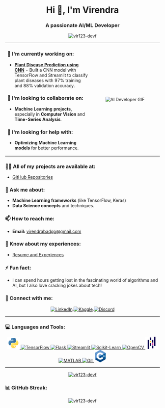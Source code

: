 <h1 align="center">Hi 👋, I'm Virendra</h1>
<h3 align="center">A passionate AI/ML Developer</h3>

<p align="center"> 
  <img src="https://komarev.com/ghpvc/?username=vir123-devf&label=Profile%20views&color=0e75b6&style=flat" alt="vir123-devf" /> 
</p>
<table>
<tr>
<td width="55%">

### 🔭 I'm currently working on:
- **[Plant Disease Prediction using CNN](https://github.com/vir123-devf/Plant_Disease_Predictor)** - Built a CNN model with TensorFlow and Streamlit to classify plant diseases with 97% training and 88% validation accuracy.

### 👯 I'm looking to collaborate on:
- **Machine Learning projects**, especially in **Computer Vision** and **Time-Series Analysis**.

### 🤝 I'm looking for help with:
- **Optimizing Machine Learning models** for better performance.

</td>

<td width="45%" align="center">
  
<img src="https://media.giphy.com/media/qgQUggAC3Pfv687qPC/giphy.gif" width="300" alt="AI Developer GIF" />

</td>
</tr>
</table>

### 👨‍💻 All of my projects are available at:
- [GitHub Repositories](https://github.com/vir123-devf?tab=repositories)

### 💬 Ask me about:
- **Machine Learning frameworks** (like TensorFlow, Keras)
- **Data Science concepts** and techniques.

### 📫 How to reach me:
- **Email:** virendrabadgo@gmail.com

### 📄 Know about my experiences:
- [Resume and Experiences](https://drive.google.com/drive/folders/1SW4lPpe8Lj4dDvllGhCEckAjM5M86M1Z?usp=sharing)

### ⚡ Fun fact:
- I can spend hours getting lost in the fascinating world of algorithms and AI, but I also love cracking jokes about tech!

### 🌱 Connect with me:
<p align="center">
  <a href="https://linkedin.com/in/virendra-badgotya/" target="blank">
    <img align="center" src="https://raw.githubusercontent.com/rahuldkjain/github-profile-readme-generator/master/src/images/icons/Social/linked-in-alt.svg" alt="LinkedIn" height="30" width="40" />
  </a>
  <a href="https://kaggle.com/virendrabadgotya" target="blank">
    <img align="center" src="https://raw.githubusercontent.com/rahuldkjain/github-profile-readme-generator/master/src/images/icons/Social/kaggle.svg" alt="Kaggle" height="30" width="40" />
  </a>
  <a href="https://discord.gg/r8xVt4bn" target="blank">
    <img align="center" src="https://raw.githubusercontent.com/rahuldkjain/github-profile-readme-generator/master/src/images/icons/Social/discord.svg" alt="Discord" height="30" width="40" />
  </a>
</p>

---

### 💻 Languages and Tools:
<p align="center">
  <a href="https://www.python.org" target="_blank" rel="noreferrer">
    <img src="https://raw.githubusercontent.com/devicons/devicon/master/icons/python/python-original.svg" alt="Python" width="40" height="40"/>
  </a> 
  <a href="https://www.tensorflow.org" target="_blank" rel="noreferrer">
    <img src="https://www.vectorlogo.zone/logos/tensorflow/tensorflow-icon.svg" alt="TensorFlow" width="40" height="40"/>
  </a> 
  <a href="https://flask.palletsprojects.com/" target="_blank" rel="noreferrer">
    <img src="https://cdn.worldvectorlogo.com/logos/flask.svg" alt="Flask" width="40" height="40"/>
  </a> 
  <a href="https://streamlit.io/" target="_blank" rel="noreferrer">
    <img src="https://streamlit.io/images/brand/streamlit-logo-primary-colormark-darktext.png" alt="Streamlit" width="80" height="40"/>
  </a> 
  <a href="https://scikit-learn.org/" target="_blank" rel="noreferrer">
    <img src="https://upload.wikimedia.org/wikipedia/commons/0/05/Scikit_learn_logo_small.svg" alt="Scikit-Learn" width="40" height="40"/>
  </a>
  <a href="https://opencv.org/" target="_blank" rel="noreferrer">
    <img src="https://www.vectorlogo.zone/logos/opencv/opencv-icon.svg" alt="OpenCV" width="40" height="40"/>
  </a> 
  <a href="https://pandas.pydata.org/" target="_blank" rel="noreferrer">
    <img src="https://raw.githubusercontent.com/devicons/devicon/2ae2a900d2f041da66e950e4d48052658d850630/icons/pandas/pandas-original.svg" alt="Pandas" width="40" height="40"/>
  </a> 
  <a href="https://www.mathworks.com/" target="_blank" rel="noreferrer">
    <img src="https://upload.wikimedia.org/wikipedia/commons/2/21/Matlab_Logo.png" alt="MATLAB" width="40" height="40"/>
  </a> 
  <a href="https://git-scm.com/" target="_blank" rel="noreferrer">
    <img src="https://www.vectorlogo.zone/logos/git-scm/git-scm-icon.svg" alt="Git" width="40" height="40"/>
  </a> 
  <a href="https://www.w3schools.com/cpp/" target="_blank" rel="noreferrer">
    <img src="https://raw.githubusercontent.com/devicons/devicon/master/icons/cplusplus/cplusplus-original.svg" alt="C++" width="40" height="40"/>
  </a>
</p>

---
<p align="center"> 
  <a href="https://github.com/ryo-ma/github-profile-trophy">
    <img src="https://github-profile-trophy.vercel.app/?username=vir123-devf" alt="vir123-devf" />
  </a> 
</p>

### 📊 GitHub Streak:
<p align="center">
  <img align="center" src="https://github-readme-streak-stats.herokuapp.com/?user=vir123-devf&" alt="vir123-devf" />
</p>
